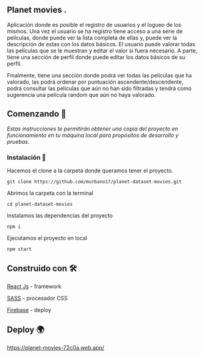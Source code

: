 ## Planet movies . 	

Aplicación donde es posible el registro de usuarios y el logueo de los mismos. Una vez el usuario se ha registro tiene acceso a una serie de películas, donde puede ver la lista completa de ellas y, puede ver la descripción de estas con los datos básicos. El usuario puede valorar todas las películas que se le muestran y editar el valor si fuera necesario. A parte, tiene una sección de perfil donde puede editar los datos básicos de su perfil. 

Finalmente, tiene una sección donde podrá ver todas las películas que ha valorado, las podrá ordenar por puntuación ascendente/descendente, podrá consultar las peliculas que aún no han sido filtradas y tendrá como sugerencia una película random que aún no haya valorado.    

## Comenzando 🚀

*Estas instrucciones te permitirán obtener una copia del proyecto en  funcionamiento en tu máquina local para propósitos de desarrollo y  pruebas.*

### Instalación 🔧

Hacemos el clone a la carpeta donde queramos tener el proyecto. 

```
git clone https://github.com/murbano17/planet-dataset-movies.git
```
Abrimos la carpeta con la terminal


```
cd planet-dataset-movies
```
Instalamos las dependencias del proyecto


```
npm i
```
Ejecutamos el proyecto en local


```
npm start
```

## Construido con 🛠️

[React Js](https://es.reactjs.org/) - framework

[SASS](https://sass-lang.com/) - procesador CSS

[Firebase](https://firebase.google.com/?hl=es) - deploy

## Deploy 🌍

https://planet-movies-72c0a.web.app/


